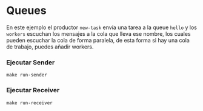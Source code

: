 # Queues

En este ejemplo el productor ```new-task``` envía una tarea a la queue ```hello``` y los ```workers``` escuchan los mensajes a la cola que lleva ese nombre, los cuales pueden escuchar la cola de forma paralela, de esta forma si hay una cola de trabajo, puedes añadir workers.

### Ejecutar Sender

```
make run-sender
```

### Ejecutar Receiver

```
make run-receiver
```